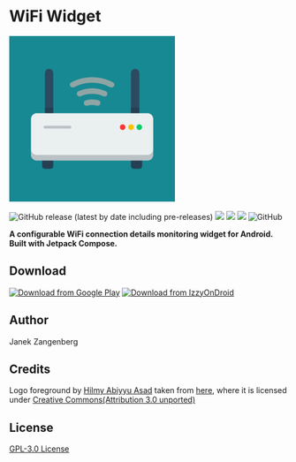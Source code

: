 # WiFi Widget

<img src="assets/logo.png" alt="drawing" width="300"/>

![GitHub release (latest by date including pre-releases)](https://img.shields.io/github/v/release/w2sv/WiFi-Widget?include_prereleases)
![](https://img.shields.io/endpoint?url=https://apt.izzysoft.de/fdroid/api/v1/shield/com.w2sv.wifiwidget)
![](https://img.shields.io/endpoint?color=green&logo=google-play&logoColor=green&url=https%3A%2F%2Fplay.cuzi.workers.dev%2Fplay%3Fi%3Dcom.w2sv.wifiwidget%26l%3DPlay%2520Store%26m%3D%24version)
![](https://img.shields.io/endpoint?color=green&logo=google-play&logoColor=green&url=https%3A%2F%2Fplay.cuzi.workers.dev%2Fplay%3Fi%3Dcom.w2sv.wifiwidget%26l%3DDownloads%26m%3D%24totalinstalls)
![GitHub](https://img.shields.io/github/license/w2sv/WiFi-Widget)

__A configurable WiFi connection details monitoring widget for Android. Built with Jetpack Compose.__

## Download

[<img src="https://play.google.com/intl/en_us/badges/images/generic/en_badge_web_generic.png" alt="Download from Google Play" height="80">](https://play.google.com/store/apps/details?id=com.w2sv.wifiwidget)
[<img src="https://gitlab.com/IzzyOnDroid/repo/-/raw/master/assets/IzzyOnDroid.png" alt="Download from IzzyOnDroid" height="80">](https://apt.izzysoft.de/fdroid/index/apk/com.w2sv.wifiwidget)

## Author

Janek Zangenberg

## Credits

Logo foreground by [Hilmy Abiyyu Asad](https://freeicons.io/profile/75801) taken from [here](https://freeicons.io/computer-devices-3/router-wifi-internet-hotspot-icon-487667#), where it is licensed under [Creative Commons(Attribution 3.0 unported)](https://creativecommons.org/licenses/by/3.0/)

## License

[GPL-3.0 License](LICENSE)

